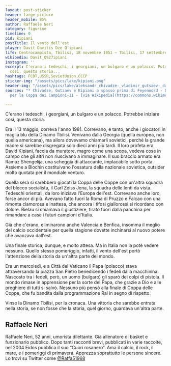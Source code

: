 ```yaml
---
layout: post-sticker
header: large-picture
header_mobile: 85%
author: Raffaele Neri
category: figurine
timeline: 0
pid: kipiani
postTitle: Il vento dell'est
player: Davit Davitis Dze Q'ipiani
life: Centrocampista, Tbilisi, 18 novembre 1951 – Tbilisi, 17 settembre 2001
wikipedia: Davit_Q%27ipiani
instagram: ''
excerpt: C'erano i tedeschi, i georgiani, un bulgaro e un polacco. Potrebbe iniziare
  così, questa storia...
hashtags: FCDT,USSR,SovietUnion,CCCP
sticker-img: "/assets/pics/lake/kipiani.png"
header-img: "/assets/pics/lake/aleksandr_chivadze-_vladimir_gutsaev-_david_kipiani.jpg"
sources: "* Chivadze, Gutzaev e Kipiani a spasso prima di Feyenoord - Dynamo Tiblisi
  per la Coppa dei Campioni-II - [via Wikipedia](https://commons.wikimedia.org/wiki/File:Aleksandr_Chivadze,_Vladimir_Gutsaev,_David_Kipiani.jpg)"

---
```

C'erano i tedeschi, i georgiani, un bulgaro e un polacco. Potrebbe iniziare così, questa storia.

Era il 13 maggio, correva l'anno 1981. Correvano, e tanto, anche i giocatori in maglia blu della Dinamo Tbilisi. Venivano dalla Georgia (quella europea, non quella americana), ma allora dovevamo chiamarli sovietici, perché la grande madre si sarebbe disgregata solo dieci anni più tardi. Il loro profeta era David Kipiani, faccia da muratore, magro come una scopa, vedeva cose in campo che gli altri non riuscivano a immaginare. Il suo braccio armato era Ramaz Shengelija, una scheggia di attaccante, implacabile sotto porta. Assieme a Blochin costituivano l'ossatura della nazionale sovietica, outsider molto quotata per il mondiale venturo.

Quella sera si sarebbero giocati la Coppa delle Coppe con un'altra squadra del blocco socialista, il Carl Zeiss Jena, la squadra delle lenti da vista. Tedeschi orientali, da loro iniziava l'Europa dell'est. Correvano anche loro, forse ancor di più. Avevano fatto fuori la Roma di Pruzzo e Falcao con una rimonta clamorosa e inattesa, che ancora i tifosi giallorossi si ricordano con dolore. Bielau si chiamava il giustiziere, tirato fuori dalla panchina per rimandare a casa i futuri campioni d'Italia.

Già che c'erano, eliminarono anche Valencia e Benfica, insomma il meglio del calcio occidentale per quella stagione dovette inchinarsi al nuovo potere che avanzava dall'est.

Una finale storica, dunque, e molto attesa. Ma in Italia non la potè vedere nessuno. Quello stesso pomeriggio, infatti, il vento dell'est portò l'attenzione della storia da un'altra parte del mondo.

Era un mercoledì, e a Città del Vaticano il Papa (polacco) stava attraversando la piazza San Pietro benedicendo i fedeli dalla macchinina. Nascosto tra i fedeli, però, un uomo (bulgaro) gli sparò dei colpi di pistola. Il mondo rimase in apprensione per la sorte del Papa, che grazie a Dio e alle preghiere di tutti si salvò. Nessuno più pensò alla finale di Coppa delle Coppe, che fu bandita dalla programmazione Rai in segno di rispetto.

Vinse la Dinamo Tbilisi, per la cronaca. Una vittoria che sarebbe entrata nella storia, se non fosse che la storia, quel giorno, guardava un'altra parte.

<div class="author-bio">
<h2>Raffaele Neri</h2>
<p>Raffaele Neri, 52 anni, umorista dilettante. Già allenatore di basket e funzionario pubblico. Dopo tanti racconti brevi, pubblicati in varie raccolte, nel 2004 Eidos pubblica il suo “Cuori rosanero”. Ama il calcio, il rock, il mare, e i pomeriggi di primavera. Apprezza soprattutto le persone sincere.<br/>Lo trovi su Twitter come <a href="http://twitter.com/Raffa51968" class="text-danger" title="Raffaele Neri su Twitter" target="_blank">@Raffa51968</a></p>
</div>
